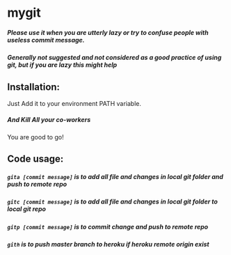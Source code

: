 # mygit
##### Please use it when you are utterly lazy or try to confuse people with useless commit message.
##### Generally not suggested and not considered as a good practice of using git, but if you are lazy this might help

## Installation:

Just Add it to your environment PATH variable.
##### And Kill All your co-workers
You are good to go!

## Code usage:

##### `gita [commit message]` is to add all file and changes in local git folder and push to remote repo

##### `gitc [commit message]` is to add all file and changes in local git folder to local git repo

##### `gitp [commit message]` is to commit change and push to remote repo

#####  `gith` is to push master branch to heroku if heroku remote origin exist
